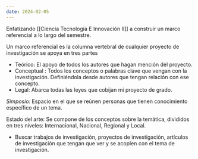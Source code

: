 ```yaml
---
date: 2024-02-05
---
```


Enfatizando [[Ciencia Tecnología E Innovación II]] a construir un marco referencial a lo largo del semestre.

Un marco referencial es la columna vertebral de cualquier proyecto de investigación se apoya en tres partes
- Teórico: El apoyo de todos los autores que hagan mención del proyecto.
- Conceptual : Todos los conceptos o palabras clave que vengan con la investigación. Definiéndola desde autores que tengan relación con ese concepto.
- Legal: Abarca todas las leyes que cobijan mi proyecto de grado.

*Simposio:* Espacio en el que se reúnen personas que tienen conocimiento específico de un tema.

Estado del arte: Se compone de los conceptos sobre la temática, divididos en tres niveles: Internacional, Nacional, Regional y Local.

- Buscar trabajos de investigación, proyectos de investigación, artículos de investigación que tengan que ver y se acoplen con el tema de investigación.
